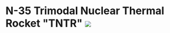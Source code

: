 # N-35 Trimodal Nuclear Thermal Rocket "TNTR" <img src="https://img.shields.io/badge/License-GPL_3-blue">
